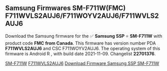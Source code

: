 <h2>Samsung Firmwares SM-F711W(FMC) F711WVLS2AUJ6/F711WOYV2AUJ6/F711WVLS2AUJ6</h2>
Download the Samsung firmware for the ✅ <strong>Samsung SSP </strong> ⭐ <strong>SM-F711W</strong> with product code <strong>FMC</strong> <strong> from Canada</strong>. This firmware has version number PDA <strong>F711WVLS2AUJ6</strong> and CSC F711WOYV2AUJ6. The operating system of this firmware is Android R , with build date 2021-11-09. Changelist <strong>22701376</strong>.


[SM-F711W](https://samfirm.shop/samsung/model/SM-F711W)
[F711WVLS2AUJ6](https://samfirm.shop/samsung/pda/F711WVLS2AUJ6)
[Download Firmware Samsung SSP SM-F711W](https://samfirm.shop/samsung/firmware/472863)
